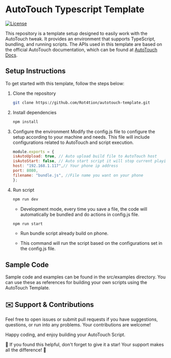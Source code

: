 # AutoTouch Typescript Template

[![License](https://img.shields.io/badge/license-MIT-blue)](https://opensource.org/licenses/MIT)

This repository is a template setup designed to easily work with the AutoTouch tweak. It provides an environment that supports TypeScript, bundling, and running scripts. The APIs used in this template are based on the official AutoTouch documentation, which can be found at [AutoTouch Docs](https://docs.autotouch.net/).

## Setup Instructions

To get started with this template, follow the steps below:

1. Clone the repository

    ```bash
    git clone https://github.com/Rot4tion/autotouch-template.git
    ```

2. Install dependencies

    ```bash
    npm install
    ```

3. Configure the environment
    Modify the config.js file to configure the setup according to your machine and needs. This file will include configurations related to AutoTouch and script execution.

    ```js
    module.exports = {
    isAutoUpload: true, // Auto upload build file to AutoTouch host
    isAutoStart: false, // Auto start script it will stop current playing script and run new build script
    host: "192.168.1.117",// Your phone ip address
    port: 8080,
    filename: "bundle.js", //File name you want on your phone
    };
    ```

4. Run script

    ```bash
    npm run dev
    ```

    - Development mode, every time you save a file, the code will automatically be bundled and do actions in config.js file.

    ```bash
    npm run start
    ```

    - Run bundle script already build on phone.

    - This command will run the script based on the configurations set in the config.js file.

## Sample Code

Sample code and examples can be found in the src/examples directory. You can use these as references for building your own scripts using the AutoTouch Template.

## ✉️ Support & Contributions

Feel free to open issues or submit pull requests if you have suggestions, questions, or run into any problems. Your contributions are welcome!

Happy coding, and enjoy building your AutoTouch Script.

💖 If you found this helpful, don't forget to give it a star! Your support makes all the difference! 🌟
